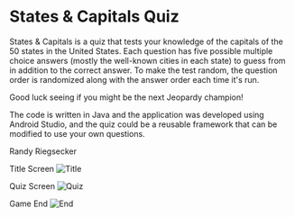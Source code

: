 # States & Capitals Quiz
States & Capitals is a quiz that tests your knowledge of the capitals of the 50 states in the United States.
Each question has five possible multiple choice answers (mostly the well-known cities in each state) to guess from in addition to the correct answer.  To make the test random, the question order is randomized along with the answer order each time it's run.

Good luck seeing if you might be the next Jeopardy champion!

The code is written in Java and the application was developed using Android Studio, and the quiz could be a reusable framework that can be modified to use your own questions.

Randy Riegsecker

Title Screen
![Title](https://user-images.githubusercontent.com/120612915/208112512-4268e3e1-e2cc-45fe-b6e1-db6922fc3b77.png)

Quiz Screen
![Quiz](https://user-images.githubusercontent.com/120612915/207758244-72e1b859-b7fa-423a-aea5-8905f0a39fd9.png)

Game End
![End](https://user-images.githubusercontent.com/120612915/208124341-fa90f8a2-b69d-44be-90d4-8953f0700c55.png)
